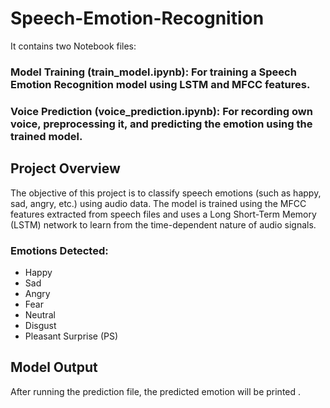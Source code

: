 # Speech-Emotion-Recognition

It contains two Notebook files:

### Model Training (train_model.ipynb): For training a Speech Emotion Recognition model using LSTM and MFCC features.
### Voice Prediction (voice_prediction.ipynb): For recording own voice, preprocessing it, and predicting the emotion using the trained model.

## Project Overview
The objective of this project is to classify speech emotions (such as happy, sad, angry, etc.) using audio data. The model is trained using the MFCC features extracted from speech files and uses a Long Short-Term Memory (LSTM) network to learn from the time-dependent nature of audio signals.

### Emotions Detected:
- Happy
- Sad
- Angry
- Fear
- Neutral
- Disgust
- Pleasant Surprise (PS)

## Model Output
After running the prediction file, the predicted emotion will be printed .

